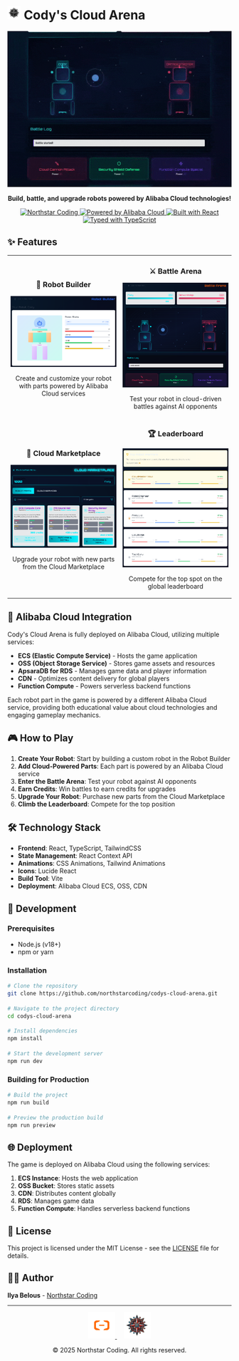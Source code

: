 # <img src="public/logo.svg" width="30" alt="Cody's Cloud Arena Logo"> Cody's Cloud Arena

<div align="center">
  <img src="public/preview.gif" alt="Game Preview" width="600">
  
  <p>
    <strong>Build, battle, and upgrade robots powered by Alibaba Cloud technologies!</strong>
  </p>
  
  <p>
    <a href="https://www.northstarcoding.com">
      <img src="https://img.shields.io/badge/Developed%20by-Northstar%20Coding-7b42ff?style=for-the-badge&logo=data:image/svg+xml;base64,PHN2ZyB4bWxucz0iaHR0cDovL3d3dy53My5vcmcvMjAwMC9zdmciIHdpZHRoPSIyNCIgaGVpZ2h0PSIyNCIgdmlld0JveD0iMCAwIDI0IDI0IiBmaWxsPSJub25lIiBzdHJva2U9ImN1cnJlbnRDb2xvciIgc3Ryb2tlLXdpZHRoPSIyIiBzdHJva2UtbGluZWNhcD0icm91bmQiIHN0cm9rZS1saW5lam9pbj0icm91bmQiIGNsYXNzPSJsdWNpZGUgbHVjaWRlLXN0YXIiPjxwb2x5Z29uIHBvaW50cz0iMTIgMiAxNS4wOSA4LjI2IDIyIDkuMjcgMTcgMTQuMTQgMTguMTggMjEuMDIgMTIgMTcuNzcgNS44MiAyMS4wMiA3IDE0LjE0IDIgOS4yNyA4LjkxIDguMjYgMTIgMiIvPjwvc3ZnPg==" alt="Northstar Coding">
    </a>
    <a href="https://www.alibabacloud.com/">
      <img src="https://img.shields.io/badge/Powered%20by-Alibaba%20Cloud-ff6a00?style=for-the-badge&logo=alibabacloud" alt="Powered by Alibaba Cloud">
    </a>
    <a href="https://reactjs.org/">
      <img src="https://img.shields.io/badge/Built%20with-React-61DAFB?style=for-the-badge&logo=react" alt="Built with React">
    </a>
    <a href="https://www.typescriptlang.org/">
      <img src="https://img.shields.io/badge/Typed%20with-TypeScript-3178C6?style=for-the-badge&logo=typescript" alt="Typed with TypeScript">
    </a>
  </p>
</div>

## ✨ Features

<div align="center">
  <table>
    <tr>
      <td width="50%">
        <h3 align="center">🤖 Robot Builder</h3>
        <img src="public/screenshots/robot-builder.png" alt="Robot Builder Screenshot">
        <p align="center">Create and customize your robot with parts powered by Alibaba Cloud services</p>
      </td>
      <td width="50%">
        <h3 align="center">⚔️ Battle Arena</h3>
        <img src="public/screenshots/battle-arena.png" alt="Battle Arena Screenshot">
        <p align="center">Test your robot in cloud-driven battles against AI opponents</p>
      </td>
    </tr>
    <tr>
      <td width="50%">
        <h3 align="center">🛒 Cloud Marketplace</h3>
        <img src="public/screenshots/marketplace.png" alt="Marketplace Screenshot">
        <p align="center">Upgrade your robot with new parts from the Cloud Marketplace</p>
      </td>
      <td width="50%">
        <h3 align="center">🏆 Leaderboard</h3>
        <img src="public/screenshots/leaderboard.png" alt="Leaderboard Screenshot">
        <p align="center">Compete for the top spot on the global leaderboard</p>
      </td>
    </tr>
  </table>
</div>

## 🚀 Alibaba Cloud Integration

Cody's Cloud Arena is fully deployed on Alibaba Cloud, utilizing multiple services:

- **ECS (Elastic Compute Service)** - Hosts the game application
- **OSS (Object Storage Service)** - Stores game assets and resources
- **ApsaraDB for RDS** - Manages game data and player information
- **CDN** - Optimizes content delivery for global players
- **Function Compute** - Powers serverless backend functions

Each robot part in the game is powered by a different Alibaba Cloud service, providing both educational value about cloud technologies and engaging gameplay mechanics.

## 🎮 How to Play

1. **Create Your Robot**: Start by building a custom robot in the Robot Builder
2. **Add Cloud-Powered Parts**: Each part is powered by an Alibaba Cloud service
3. **Enter the Battle Arena**: Test your robot against AI opponents
4. **Earn Credits**: Win battles to earn credits for upgrades
5. **Upgrade Your Robot**: Purchase new parts from the Cloud Marketplace
6. **Climb the Leaderboard**: Compete for the top position

## 🛠️ Technology Stack

- **Frontend**: React, TypeScript, TailwindCSS
- **State Management**: React Context API
- **Animations**: CSS Animations, Tailwind Animations
- **Icons**: Lucide React
- **Build Tool**: Vite
- **Deployment**: Alibaba Cloud ECS, OSS, CDN

## 🔧 Development

### Prerequisites

- Node.js (v18+)
- npm or yarn

### Installation

```bash
# Clone the repository
git clone https://github.com/northstarcoding/codys-cloud-arena.git

# Navigate to the project directory
cd codys-cloud-arena

# Install dependencies
npm install

# Start the development server
npm run dev
```

### Building for Production

```bash
# Build the project
npm run build

# Preview the production build
npm run preview
```

## 🌐 Deployment

The game is deployed on Alibaba Cloud using the following services:

1. **ECS Instance**: Hosts the web application
2. **OSS Bucket**: Stores static assets
3. **CDN**: Distributes content globally
4. **RDS**: Manages game data
5. **Function Compute**: Handles serverless backend functions

## 📝 License

This project is licensed under the MIT License - see the [LICENSE](LICENSE) file for details.

## 👨‍💻 Author

**Ilya Belous** - [Northstar Coding](https://www.northstarcoding.com)

---

<div align="center">
  <p>
    <a href="https://www.alibabacloud.com/">
      <img src="public/alibaba-cloud-logo.png" height="60" alt="Alibaba Cloud">
    </a>
    &nbsp;&nbsp;&nbsp;
    <a href="https://www.northstarcoding.com">
      <img src="public/northstar-logo.png" height="60" alt="Northstar Coding">
    </a>
  </p>
  <p>© 2025 Northstar Coding. All rights reserved.</p>
</div>
